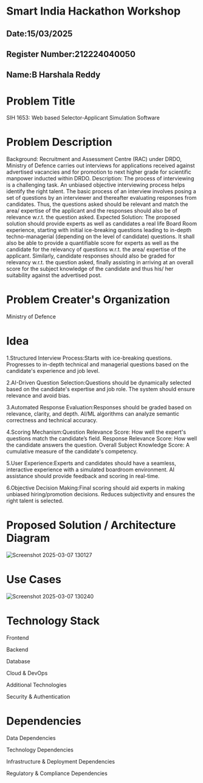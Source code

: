 # Smart India Hackathon Workshop
## Date:15/03/2025
## Register Number:212224040050
## Name:B Harshala Reddy

# Problem Title
SIH 1653: Web based Selector-Applicant Simulation Software

# Problem Description
Background: Recruitment and Assessment Centre (RAC) under DRDO, Ministry of Defence carries out interviews for applications received against advertised vacancies and for promotion to next higher grade for scientific manpower inducted within DRDO. Description: The process of interviewing is a challenging task. An unbiased objective interviewing process helps identify the right talent. The basic process of an interview involves posing a set of questions by an interviewer and thereafter evaluating responses from candidates. Thus, the questions asked should be relevant and match the area/ expertise of the applicant and the responses should also be of relevance w.r.t. the question asked. Expected Solution: The proposed solution should provide experts as well as candidates a real life Board Room experience, starting with initial ice-breaking questions leading to in-depth techno-managerial (depending on the level of candidate) questions. It shall also be able to provide a quantifiable score for experts as well as the candidate for the relevancy of questions w.r.t. the area/ expertise of the applicant. Similarly, candidate responses should also be graded for relevancy w.r.t. the question asked, finally assisting in arriving at an overall score for the subject knowledge of the candidate and thus his/ her suitability against the advertised post.

# Problem Creater's Organization
Ministry of Defence

# Idea

1.Structured Interview Process:Starts with ice-breaking questions.
Progresses to in-depth technical and managerial questions based on the candidate's experience and job level.

2.AI-Driven Question Selection:Questions should be dynamically selected based on the candidate's expertise and job role.
The system should ensure relevance and avoid bias.

3.Automated Response Evaluation:Responses should be graded based on relevance, clarity, and depth.
AI/ML algorithms can analyze semantic correctness and technical accuracy.

4.Scoring Mechanism:Question Relevance Score: How well the expert's questions match the candidate’s field.
Response Relevance Score: How well the candidate answers the question.
Overall Subject Knowledge Score: A cumulative measure of the candidate's competency.

5.User Experience:Experts and candidates should have a seamless, interactive experience with a simulated boardroom environment.
AI assistance should provide feedback and scoring in real-time.

6.Objective Decision Making:Final scoring should aid experts in making unbiased hiring/promotion decisions.
Reduces subjectivity and ensures the right talent is selected.
# Proposed Solution / Architecture Diagram

![Screenshot 2025-03-07 130127](https://github.com/user-attachments/assets/df7a07a0-8801-4a07-9299-03aa52e0c1b3)

# Use Cases

![Screenshot 2025-03-07 130240](https://github.com/user-attachments/assets/cb53770c-43c2-4f06-b3e2-2882a112e2a3)

# Technology Stack
Frontend 

Backend

Database

Cloud & DevOps
 
Additional Technologies

Security & Authentication

# Dependencies
Data Dependencies

Technology Dependencies

Infrastructure & Deployment Dependencies

Regulatory & Compliance Dependencies
